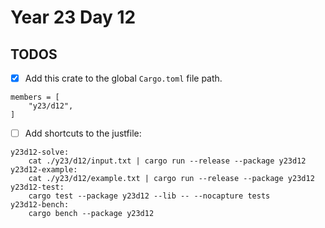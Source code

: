 # Year 23 Day 12

## TODOS

- [x] Add this crate to the global `Cargo.toml` file path.

```
members = [
    "y23/d12",
]
```

- [ ] Add shortcuts to the justfile:

```
y23d12-solve:
    cat ./y23/d12/input.txt | cargo run --release --package y23d12
y23d12-example:
    cat ./y23/d12/example.txt | cargo run --release --package y23d12
y23d12-test:
    cargo test --package y23d12 --lib -- --nocapture tests
y23d12-bench:
    cargo bench --package y23d12
```